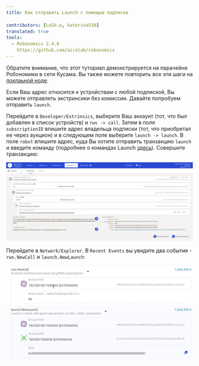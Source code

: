 ```yaml
---
title: Как отправить Launch с помощью подписки
 
contributors: [LoSk-p, katerina510]
translated: true
tools:   
  - Robonomics 2.4.0
    https://github.com/airalab/robonomics
---
```


<robo-wiki-note type="warning" title="Dev Node">

  Обратите внимание, что этот туториал демонстрируется на парачейне Робономики в сети Кусама. Вы также можете повторить все эти
  шаги на [локлаьной ноде](/docs/run-dev-node).

</robo-wiki-note>

Если Ваш адрес относится к устройствам с любой подпиской, Вы можете отправлять экстринсики без комиссии. Давайте попробуем отправить `launch`.

Перейдите в `Developer/Extrinsics`, выберите Ваш аккаунт (тот, что был добавлен в список устройств) и `rws -> call`. 
Затем в поле `subscriptionID` впишите адрес владельца подписки (тот, что приобретал ее через аукцион) и в следующем поле
выберите `launch -> launch`. В поле `robot` впишите адрес, куда Вы хотите отправить транзакцию `launch` и 
введите команду (подробнее о командах Launch [здесь](/docs/launch)). Совершите транзакцию:

![launch](../images/dev-node/launch.png)


Перейдите в `Network/Explorer`. В `Recent Events` вы увидите два события - `rws.NewCall` и `launch.NewLaunch`:

![события](../images/dev-node/events.png)
